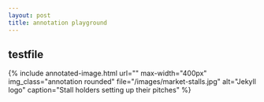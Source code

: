 ```yaml
---
layout: post
title: annotation playground
---
```


## testfile

{% include annotated-image.html url="" max-width="400px" img_class="annotation rounded" file="/images/market-stalls.jpg" alt="Jekyll logo" caption="Stall holders setting up their pitches" %}
